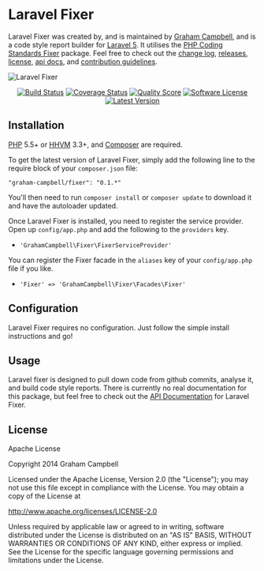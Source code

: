 Laravel Fixer
=============

Laravel Fixer was created by, and is maintained by [Graham Campbell](https://github.com/GrahamCampbell), and is a code style report builder for [Laravel 5](http://laravel.com). It utilises the [PHP Coding Standards Fixer](https://github.com/FriendsOfPHP/PHP-CS-Fixer) package. Feel free to check out the [change log](CHANGELOG.md), [releases](https://github.com/GrahamCampbell/Laravel-Fixer/releases), [license](LICENSE.md), [api docs](http://docs.grahamjcampbell.co.uk), and [contribution guidelines](CONTRIBUTING.md).

![Laravel Fixer](https://cloud.githubusercontent.com/assets/2829600/5062952/c2a779c6-6dca-11e4-9fe2-24596822f7a8.PNG)

<p align="center">
<a href="https://travis-ci.org/GrahamCampbell/Laravel-Fixer"><img src="https://img.shields.io/travis/GrahamCampbell/Laravel-Fixer/master.svg?style=flat-square" alt="Build Status"></img></a>
<a href="https://scrutinizer-ci.com/g/GrahamCampbell/Laravel-Fixer/code-structure"><img src="https://img.shields.io/scrutinizer/coverage/g/GrahamCampbell/Laravel-Fixer.svg?style=flat-square" alt="Coverage Status"></img></a>
<a href="https://scrutinizer-ci.com/g/GrahamCampbell/Laravel-Fixer"><img src="https://img.shields.io/scrutinizer/g/GrahamCampbell/Laravel-Fixer.svg?style=flat-square" alt="Quality Score"></img></a>
<a href="LICENSE.md"><img src="https://img.shields.io/badge/license-Apache%202.0-brightgreen.svg?style=flat-square" alt="Software License"></img></a>
<a href="https://github.com/GrahamCampbell/Laravel-Fixer/releases"><img src="https://img.shields.io/github/release/GrahamCampbell/Laravel-Fixer.svg?style=flat-square" alt="Latest Version"></img></a>
</p>


## Installation

[PHP](https://php.net) 5.5+ or [HHVM](http://hhvm.com) 3.3+, and [Composer](https://getcomposer.org) are required.

To get the latest version of Laravel Fixer, simply add the following line to the require block of your `composer.json` file:

```
"graham-campbell/fixer": "0.1.*"
```

You'll then need to run `composer install` or `composer update` to download it and have the autoloader updated.

Once Laravel Fixer is installed, you need to register the service provider. Open up `config/app.php` and add the following to the `providers` key.

* `'GrahamCampbell\Fixer\FixerServiceProvider'`

You can register the Fixer facade in the `aliases` key of your `config/app.php` file if you like.

* `'Fixer' => 'GrahamCampbell\Fixer\Facades\Fixer'`


## Configuration

Laravel Fixer requires no configuration. Just follow the simple install instructions and go!


## Usage

Laravel fixer is designed to pull down code from github commits, analyse it, and build code style reports. There is currently no real documentation for this package, but feel free to check out the [API Documentation](http://docs.grahamjcampbell.co.uk) for Laravel Fixer.


## License

Apache License

Copyright 2014 Graham Campbell

Licensed under the Apache License, Version 2.0 (the "License");
you may not use this file except in compliance with the License.
You may obtain a copy of the License at

 http://www.apache.org/licenses/LICENSE-2.0

Unless required by applicable law or agreed to in writing, software
distributed under the License is distributed on an "AS IS" BASIS,
WITHOUT WARRANTIES OR CONDITIONS OF ANY KIND, either express or implied.
See the License for the specific language governing permissions and
limitations under the License.
